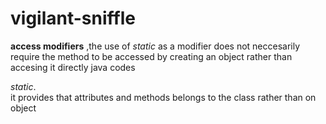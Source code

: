 # vigilant-sniffle

__access modifiers__
,the use of *static* as a modifier does not neccesarily require the method to be accessed by creating an object rather than accesing it directly
java codes

_static_.\
it provides that attributes and methods belongs to the class rather than on object 
